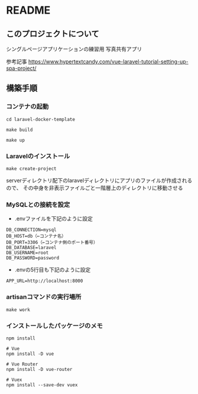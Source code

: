 # README

## このプロジェクトについて

シングルページアプリケーションの練習用
写真共有アプリ

参考記事
https://www.hypertextcandy.com/vue-laravel-tutorial-setting-up-spa-project/


## 構築手順

### コンテナの起動

```
cd laravel-docker-template
```

```
make build
```

```
make up
```

### Laravelのインストール

```
make create-project
```

serverディレクトリ配下のlaravelディレクトリにアプリのファイルが作成されるので、
その中身を非表示ファイルごと一階層上のディレクトリに移動させる

### MySQLとの接続を設定

- .envファイルを下記のように設定

```
DB_CONNECTION=mysql
DB_HOST=db（←コンテナ名）
DB_PORT=3306（←コンテナ側のポート番号）
DB_DATABASE=laravel
DB_USERNAME=root
DB_PASSWORD=password
```

- .envの5行目も下記のように設定

```
APP_URL=http://localhost:8000
```

### artisanコマンドの実行場所

```
make work
```

### インストールしたパッケージのメモ

```
npm install

# Vue
npm install -D vue

# Vue Router
npm install -D vue-router

# Vuex
npm install --save-dev vuex
```